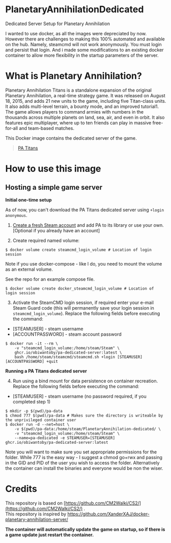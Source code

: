 # PlanetaryAnnihilationDedicated
Dedicated Server Setup for Planetary Annihilation

I wanted to use docker, as all the images were depreciated by now. However there are challenges to making this 100% automated and available on the hub.
Namely, steamcmd will not work anonymously. You must login and persist that login. And i made some modifications to an existing docker container to allow more flexibility in the startup parameters of the server.

# What is Planetary Annihilation?
Planetary Annihilation Titans is a standalone expansion of the original Planetary Annihilation, a real-time strategy game. It was released on August 18, 2015, and adds 21 new units to the game, including five Titan-class units. It also adds multi-level terrain, a bounty mode, and an improved tutorial1. The game allows players to command armies with numbers in the thousands across multiple planets on land, sea, air, and even in orbit. It also features epic multiplayer, where up to ten friends can play in massive free-for-all and team-based matches.

This Docker image contains the dedicated server of the game.

>  [PA Titans](https://store.steampowered.com/app/386070/Planetary_Annihilation_TITANS/)

# How to use this image
## Hosting a simple game server

**Initial one-time setup**

As of now, you can't download the PA Titans dedicated server using `+login anonymous`.

1. [Create a fresh Steam account](https://store.steampowered.com/join/) and add PA to its library or use your own. [Optional if you already have an account]<br/> 

2. Create required named volume:
```console
$ docker volume create steamcmd_login_volume # Location of login session
```
Note if you use docker-compose - like I do, you need to mount the volume as an external volume.

See the repo for an example compose file.

```console
$ docker volume create docker_steamcmd_login_volume # Location of login session
```

3. Activate the SteamCMD login session, if required enter your e-mail Steam Guard code (this will permanently save your login session in `steamcmd_login_volume`). Replace the following fields before executing the command:
- [STEAMUSER] - steam username
- [ACCOUNTPASSWORD] - steam account password
```console
$ docker run -it --rm \
    -v "steamcmd_login_volume:/home/steam/Steam" \
    ghcr.io/obiwantoby/pa-dedicated-server:latest \
    bash /home/steam/steamcmd/steamcmd.sh +login [STEAMUSER] [ACCOUNTPASSWORD] +quit
```

**Running a PA Titans dedicated server**

4. Run using a bind mount for data persistence on container recreation. Replace the following fields before executing the command:
- [STEAMUSER] - steam username (no password required, if you completed step 1)
```console
$ mkdir -p $(pwd)/pa-data
$ chmod 777 $(pwd)/pa-data # Makes sure the directory is writeable by the unprivileged container user
$ docker run -d --net=host \
    -v $(pwd)/pa-data:/home/steam/PlanetaryAnnihilation-dedicated/ \
    -v "steamcmd_login_volume:/home/steam/Steam" \
    --name=pa-dedicated -e STEAMUSER=[STEAMUSER] ghcr.io/obiwantoby/pa-dedicated-server:latest
```
Note you will want to make sure you set appropriate permissions for the folder. While 777 is the easy way - I suggest a chmod go+rwx and passing in the GID and PID of the user you wish to access the folder. Alternatively the container can install the binaries and everyone would be non the wiser.
# Credits

This repository is based on [https://github.com/CM2Walki/CS2/](https://github.com/CM2Walki/CS2/) .<br/>
This repository is inspired by [https://github.com/XanderXAJ/docker-planetary-annihilation-server/ ](https://github.com/XanderXAJ/docker-planetary-annihilation-server)

**The container will automatically update the game on startup, so if there is a game update just restart the container.**
